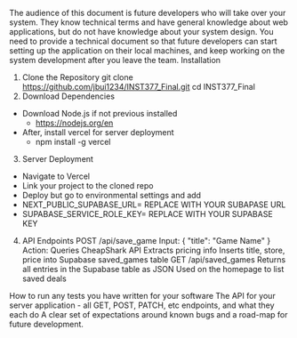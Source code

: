 The audience of this document is future developers who will take over your system.
They know technical terms and have general knowledge about web applications, but do not have knowledge about your system design.
You need to provide a technical document so that future developers can start setting up the application on their local machines, and keep working on the system development after you leave the team.
Installation
1. Clone the Repository
git clone https://github.com/jbui1234/INST377_Final.git
cd INST377_Final
2. Download Dependencies
 - Download Node.js if not previous installed
   - https://nodejs.org/en
  - After, install vercel for server deployment
    - npm install -g vercel
3. Server Deployment
  - Navigate to Vercel
  - Link your project to the cloned repo
  - Deploy but go to environmental settings and add
  - NEXT_PUBLIC_SUPABASE_URL= REPLACE WITH YOUR SUBAPASE URL
  - SUPABASE_SERVICE_ROLE_KEY= REPLACE WITH YOUR SUPABASE KEY
4. API Endpoints
POST /api/save_game
Input: { "title": "Game Name" }
Action:
Queries CheapShark API
Extracts pricing info
Inserts title, store, price into Supabase saved_games table
GET /api/saved_games
Returns all entries in the Supabase table as JSON
Used on the homepage to list saved deals

How to run any tests you have written for your software
The API for your server application - all GET, POST, PATCH, etc endpoints, and what they each do
A clear set of expectations around known bugs and a road-map for future development.
